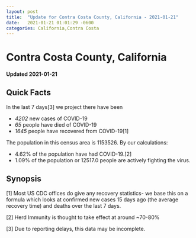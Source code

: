 ```yaml
---
layout: post
title:  "Update for Contra Costa County, California - 2021-01-21"
date:   2021-01-21 01:01:29 -0600
categories: California,Contra Costa
---
```


# Contra Costa County, California
#### Updated 2021-01-21

## Quick Facts

In the last 7 days[3] we project there have been
- *4202* new cases of COVID-19
- *65* people have died of COVID-19
- *1645* people have recovered from COVID-19[1]

The population in this census area is 1153526. By our calculations:
- 4.62% of the population have had COVID-19.[2]
- 1.09% of the population or 12517.0 people are actively fighting the virus.

## Synopsis




[1] Most US CDC offices do give any recovery statistics- we base this on a formula which looks at confirmed new cases
15 days ago (the average recovery time) and deaths over the last 7 days.

[2] Herd Immunity is thought to take effect at around ~70-80%

[3] Due to reporting delays, this data may be incomplete.
 
    
